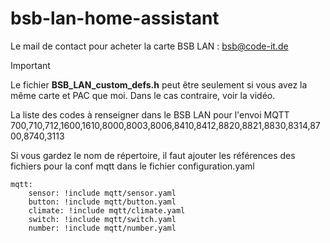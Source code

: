 # bsb-lan-home-assistant

Le mail de contact pour acheter la carte BSB LAN  : bsb@code-it.de
> [!IMPORTANT]
> Le fichier **BSB_LAN_custom_defs.h** peut être seulement si vous avez la même carte et PAC que moi. Dans le cas contraire, voir la vidéo.

La liste des codes à renseigner dans le BSB LAN pour l'envoi MQTT 
700,710,712,1600,1610,8000,8003,8006,8410,8412,8820,8821,8830,8314,8700,8740,3113

Si vous gardez le nom de répertoire, il faut ajouter les références des fichiers pour la conf mqtt dans le fichier configuration.yaml
```
mqtt:
    sensor: !include mqtt/sensor.yaml
    button: !include mqtt/button.yaml
    climate: !include mqtt/climate.yaml
    switch: !include mqtt/switch.yaml
    number: !include mqtt/number.yaml
```
